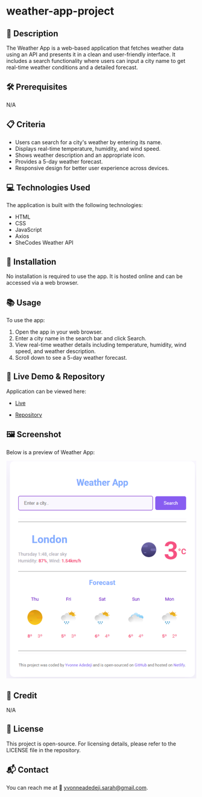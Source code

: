 # weather-app-project

## 📌 Description
The Weather App is a web-based application that fetches weather data using an API and presents it in a clean and user-friendly interface. It includes a search functionality where users can input a city name to get real-time weather conditions and a detailed forecast.

## 🛠 Prerequisites
N/A

## 📋 Criteria
* Users can search for a city's weather by entering its name.
* Displays real-time temperature, humidity, and wind speed.
* Shows weather description and an appropriate icon.
* Provides a 5-day weather forecast.
* Responsive design for better user experience across devices.

 ## 💻 Technologies Used
The application is built with the following technologies:
* HTML
* CSS
* JavaScript
* Axios 
* SheCodes Weather API

## 🚀 Installation
No installation is required to use the app. It is hosted online and can be accessed via a web browser.

## 📚 Usage
To use the app:
1. Open the app in your web browser.
2. Enter a city name in the search bar and click Search.
3. View real-time weather details including temperature, humidity, wind speed, and weather description.
4. Scroll down to see a 5-day weather forecast.

## 🔗 Live Demo & Repository
Application can be viewed here: 
* [Live](https://ya-weather-app-project.netlify.app/)

* [Repository](https://github.com/yvonnesarah/weather-app-project)

## 🖼 Screenshot
Below is a preview of Weather App:

![Screenshot](assets/images/weather-app.png "Weather App")

## 👥 Credit
N/A

## 📜 License
This project is open-source. For licensing details, please refer to the LICENSE file in the repository.

## 📬 Contact
You can reach me at 📧 yvonneadedeji.sarah@gmail.com.
